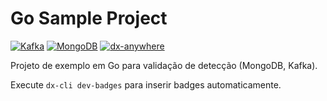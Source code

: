# Go Sample Project
<!-- dx-cli:badges:start -->
[![Kafka](https://img.shields.io/badge/Kafka-Dev_Service-black?logo=apachekafka)](#) [![MongoDB](https://img.shields.io/badge/MongoDB-Dev_Service-green?logo=mongodb)](#) [![dx-anywhere](https://img.shields.io/badge/DX--Anywhere-CLI-1ED6FF)](#)
<!-- dx-cli:badges:end -->





Projeto de exemplo em Go para validação de detecção (MongoDB, Kafka).

Execute `dx-cli dev-badges` para inserir badges automaticamente.
